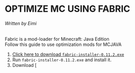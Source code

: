 # OPTIMIZE MC USING FABRIC
###### Written by Eimi

Fabric is a mod-loader for Minecraft: Java Edition  
Follow this guide to use optimization mods for MCJAVA  

1. [Click here to download `fabric-installer-0.11.2.exe`](https://maven.fabricmc.net/net/fabricmc/fabric-installer/0.11.2/fabric-installer-0.11.2.exe)
2. Run `fabric-installer-0.11.2.exe` and install it.
3. Download [
